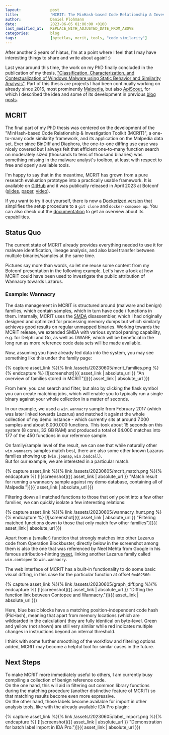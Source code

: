 ```yaml
---
layout:             post
title:              "MCRIT: The MinHash-based Code Relationship & Investigation Toolkit"
author:             Daniel Plohmann
date:               2023-06-05 01:00:00 +0100
last_modified_at:   REPLACE_WITH_ADJUSTED_DATE_FROM_ABOVE
categories:         blog
tags:               [bytetlas, mcrit, tools, "code similarity"]
---
```


After another 3 years of hiatus, I'm at a point where I feel that I may have interesting things to share and write about again! :)

Last year around this time, the work on my PhD finally concluded in the publication of my thesis, ["Classification, Characterization, and Contextualization of Windows Malware using Static Behavior and Similarity Analysis"][link_phd_thesis].
Part of this thesis are projects I had been continually working on already since 2016, most prominently [Malpedia][link_malpedia], but also [ApiScout][link_apiscout_github], for which I described the idea and some of its development in previous [blog][link_apiscout_a] [posts][link_apiscout_b].

## MCRIT

The final part of my PhD thesis was centered on the development of the "MinHash-based Code Relationship & Investigation Toolkit (MCRIT)", a one-to-many code similarity framework, and its application on the Malpedia data set.
Ever since BinDiff and Diaphora, the one-to-one diffing use case was nicely covered but I always felt that efficient one-to-many function search on moderately sized (thousands to tens of thousand binaries) was something missing in the malware analyst's toolbox, at least with respect to free and openly available tools.

I'm happy to say that in the meantime, MCRIT has grown from a pure research evaluation prototype into a practically usable framework.
It is available on [GitHub][link_mcrit_github] and it was publically released in April 2023 at Botconf ([slides][link_mcrit_botconf_slides], [paper][link_mcrit_botconf_paper], [video][link_mcrit_botconf_video]).

If you want to try it out yourself, there is now a [Dockerized version][link_mcrit_docker] that simplifies the setup procedure to a `git clone` and `docker-compose up`.
You can also check out the [documentation][link_mcrit_docs] to get an overview about its capabilities.

## Status Quo

The current state of MCRIT already provides everything needed to use it for malware identification, lineage analysis, and also label transfer between multiple binaries/samples at the same time.

Pictures say more than words, so let me reuse some content from my Botconf presentation in the following example.
Let's have a look at how MCRIT could have been used to investigate the public attribution of Wannacry towards Lazarus.

### Example: Wannacry

The data management in MCRIT is structured around (malware and benign) families, which contain samples, which in turn have code / functions in them.
Internally, MCRIT uses the [SMDA][link_smda_github] disassembler, which I had originally designed and optimized for processing memory dumps but which similarly achieves good results on regular unmapped binaries.
Working towards the MCRIT release, we extended SMDA with various symbol parsing capability, e.g. for Delphi and Go, as well as DWARF, which will be beneficial in the long run as more reference code data sets will be made available.

Now, assuming you have already fed data into the system, you may see something like this under the family page:

{% capture asset_link %}{% link /assets/20230605/mcrit_families.png %}{% endcapture %}
[![screenshot]({{ asset_link | absolute_url }} "An overview of families stored in MCRIT")]({{ asset_link | absolute_url }})

From here, you can search and filter, but also by clicking the flask symbol you can create matching jobs, which will enable you to typically run a single binary against your whole collection in a matter of seconds.

In our example, we used a `win.wannacry` sample from February 2017 (which was later linked towards Lazarus) and matched it against the whole collection of my demo instance - which currently sits at around 7.000 samples and about 8.000.000 functions.
This took about 15 seconds on this system (8 cores, 32 GB RAM) and produced a total of 64.000 matches into 177 of the 450 functions in our reference sample.

On family/sample level of the result, we can see that while naturally other `win.wannacry` samples match best, there are also some other known Lazarus families showing up (`win.joanap`, `win.badcall`).  
But for our example, we are interested in a particular match.

{% capture asset_link %}{% link /assets/20230605/mcrit_match.png %}{% endcapture %}
[![screenshot]({{ asset_link | absolute_url }} "Match result for running a wannacry sample against my demo database, containing all of Malpedia.")]({{ asset_link | absolute_url }})

Filtering down all matched functions to those that only point into a few other families, we can quickly isolate a few interesting relations:

{% capture asset_link %}{% link /assets/20230605/wannacry_hunt.png %}{% endcapture %}
[![screenshot]({{ asset_link | absolute_url }} "Filtering matched functions down to those that only match few other families")]({{ asset_link | absolute_url }})

Apart from a (smaller) function that strongly matches into other Lazarus code from Operation Blockbuster, directly below in the screenshot among them is also the one that was referenced by Neel Mehta from Google in his famous attribution-hinting [tweet][link_mehta_twitter], linking another Lazarus family called `win.contopee` to `win.wannacry`. 

The web interface of MCRIT has a built-in functionality to do some basic visual diffing, in this case for the particular function at offset `0x402560`: 

{% capture asset_link %}{% link /assets/20230605/graph_diff.png %}{% endcapture %}
[![screenshot]({{ asset_link | absolute_url }} "Diffing the function link between Contopee and Wannacry.")]({{ asset_link | absolute_url }})

Here, blue basic blocks have a matching position-independent code hash (PicHash), meaning that apart from memory locations (which are wildcarded in the calculation) they are fully identical on byte-level.
Green and yellow (not shown) are still very similar while red indicates multiple changes in instructions beyond an internal threshold.

I think with some further smoothing of the workflow and filtering options added, MCRIT may become a helpful tool for similar cases in the future.

## Next Steps

To make MCRIT more immediately useful to others, I am currently busy compiling a collection of benign reference code.  
On the one hand, this will aid in filtering out common library functions during the matching procedure (another distinctive feature of MCRIT) so that matching results become even more expressive.  
On the other hand, those labels become available for import in other analysis tools, like with the already available IDA Pro plugin:

{% capture asset_link %}{% link /assets/20230605/label_import.png %}{% endcapture %}
[![screenshot]({{ asset_link | absolute_url }} "Demonstration for batch label import in IDA Pro.")]({{ asset_link | absolute_url }})







[link_phd_thesis]: https://bonndoc.ulb.uni-bonn.de/xmlui/handle/20.500.11811/9992
[link_malpedia]: https://malpedia.caad.fkie.fraunhofer.de/
[link_apiscout_github]: https://github.com/danielplohmann/apiscout
[link_apiscout_a]: https://danielplohmann.github.io/blog/2017/04/10/apiscout.html
[link_apiscout_b]: https://danielplohmann.github.io/blog/2018/04/18/upgrading-apiscout.html
[link_mcrit_github]: https://github.com/danielplohmann/mcrit
[link_mcrit_botconf_slides]: https://www.botconf.eu/wp-content/uploads/formidable/2/2023-15-Plohmann_MCRIT.pdf
[link_mcrit_botconf_paper]: https://journal.cecyf.fr/ojs/index.php/cybin/article/view/45
[link_mcrit_botconf_video]: https://www.youtube.com/watch?v=kvBHbXZZq2c
[link_mcrit_docker]: https://github.com/danielplohmann/docker-mcrit
[link_mcrit_docs]: https://github.com/fkie-cad/mcritweb/blob/master/documentation/README.md
[link_smda_github]: https://github.com/danielplohmann/smda
[link_mehta_twitter]: https://twitter.com/neelmehta/status/864164081116225536
